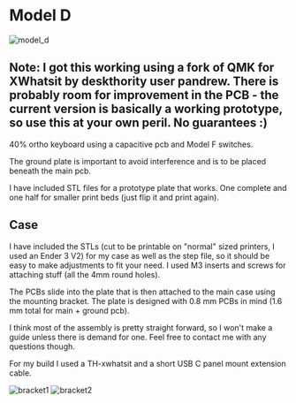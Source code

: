 # Model D

![model_d](https://i.imgur.com/zrFa7Or.jpeg)
## Note: I got this working using a fork of QMK for XWhatsit by deskthority user pandrew. There is probably room for improvement in the PCB - the current version is basically a working prototype, so use this at your own peril. No guarantees :)

40% ortho keyboard using a capacitive pcb and Model F switches.

The ground plate is important to avoid interference and is to be placed beneath the main pcb.

I have included STL files for a prototype plate that works. One complete and one half for smaller print beds (just flip it and print again).

## Case
I have included the STLs (cut to be printable on "normal" sized printers, I used an Ender 3 V2) for my case as well as the step file, so it should be easy to make adjustments to fit your need. 
I used M3 inserts and screws for attaching stuff (all the 4mm round holes).

The PCBs slide into the plate that is then attached to the main case using the mounting bracket. The plate is designed with 0.8 mm PCBs in mind (1.6 mm total for main + ground pcb).

I think most of the assembly is pretty straight forward, so I won't make a guide unless there is demand for one. Feel free to contact me with any questions though.

For my build I used a TH-xwhatsit and a short USB C panel mount extension cable.

![bracket1](https://i.imgur.com/dkxmHDP.jpeg)
![bracket2](https://i.imgur.com/j6wfozk.jpeg)
